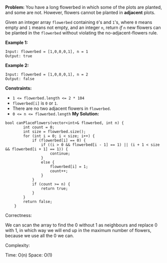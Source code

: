 **Problem:**
You have a long flowerbed in which some of the plots are planted, and some are not. However, flowers cannot be planted in **adjacent** plots.

Given an integer array `flowerbed` containing `0`'s and `1`'s, where `0` means empty and `1` means not empty, and an integer `n`, return *if* `n` new flowers can be planted in the `flowerbed` without violating the no-adjacent-flowers rule.

 

**Example 1:**

```
Input: flowerbed = [1,0,0,0,1], n = 1
Output: true
```

**Example 2:**

```
Input: flowerbed = [1,0,0,0,1], n = 2
Output: false
```

 

**Constraints:**

- `1 <= flowerbed.length <= 2 * 104`
- `flowerbed[i]` is `0` or `1`.
- There are no two adjacent flowers in `flowerbed`.
- `0 <= n <= flowerbed.length`
**My Solution:**
```
bool canPlaceFlowers(vector<int>& flowerbed, int n) {
        int count = 0;
        int size = flowerbed.size();
        for (int i = 0; i < size; i++) {
            if (flowerbed[i] == 0) {
                if ((i > 0 && flowerbed[i - 1] == 1) || (i + 1 < size && flowerbed[i + 1] == 1)) {
                    continue;
                }
                else {
                    flowerbed[i] = 1;
                    count++;
                }
            } 
            if (count >= n) {
                return true;
            }
        }
        return false;
    }
```
Correctness:

We can scan the array to find the 0 without 1 as neighbours and replace 0 with 1, in which way we will end up in the maximum number of flowers, because we use all the 0 we can.

Complexity:

Time: O(n)
Space: O(1)